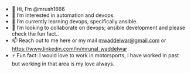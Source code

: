 - 👋 Hi, I’m @mrush1666
- 👀 I’m interested in automation and devops.
- 🌱 I’m currently learning devops, specifically ansible.
- 💞️ I’m looking to collaborate on devops; ansible development and please check the fun fact..
- 📫 Reach out to me here or my mail mwaddelwar@gmail.com or https://www.linkedin.com/in/mrunal_waddelwar
- ⚡ Fun fact: I would love to work in motorsports, I have worked in past but working in that area is my love always. 

<!---
mrush1666/mrush1666 is a ✨ special ✨ repository because its `README.md` (this file) appears on your GitHub profile.
You can click the Preview link to take a look at your changes.
--->
